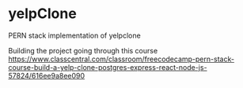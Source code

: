 # yelpClone
PERN stack implementation of yelpclone

Building the project going through this course https://www.classcentral.com/classroom/freecodecamp-pern-stack-course-build-a-yelp-clone-postgres-express-react-node-js-57824/616ee9a8ee090
